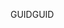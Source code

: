  <span data-ttu-id="aad21-101">GUID</span><span class="sxs-lookup"><span data-stu-id="aad21-101">GUID</span></span> 